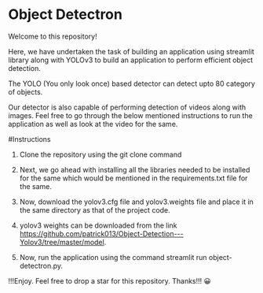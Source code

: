 # Object Detectron

Welcome to this repository! 

Here, we have undertaken the task of building an application using streamlit library along with YOLOv3 to build an application to perform efficient object detection.

The YOLO (You only look once) based detector can detect upto 80 category of objects.

Our detector is also capable of performing detection of videos along with images. Feel free to go through the below mentioned instructions to run the application as well as look at the video for the same.

#Instructions

1. Clone the repository using the git clone command 

2. Next, we go ahead with installing all the libraries needed to be installed for the same which would be mentioned in the requirements.txt file for the same.

3. Now, download the yolov3.cfg file and yolov3.weights file and place it in the same directory as that of the project code. 

4. yolov3 weights can be downloaded from the link https://github.com/patrick013/Object-Detection---Yolov3/tree/master/model.

5. Now, run the application using the command streamlit run object-detectron.py.

!!!Enjoy. Feel free to drop a star for this repository. Thanks!!! 😀

